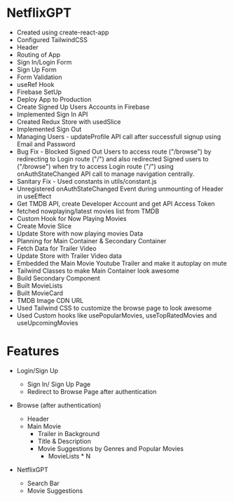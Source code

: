 # NetflixGPT
- Created using create-react-app
- Configured TailwindCSS
- Header
- Routing of App
- Sign In/Login Form
- Sign Up Form
- Form Validation
- useRef Hook
- Firebase SetUp
- Deploy App to Production
- Create Signed Up Users Accounts in Firebase
- Implemented Sign In API
- Created Redux Store with usedSlice
- Implemented Sign Out
- Managing Users - updateProfile API call after successfull signup using Email and Password
- Bug Fix - Blocked Signed Out Users to access route ("/browse") by redirecting to Login route ("/") and 
also redirected Signed users to ("/browse") when try to access Login route ("/") using onAuthStateChanged API call to manage navigation centrally.
- Sanitary Fix - Used constants in utils/constant.js
- Unregistered onAuthStateChanged Event during unmounting of Header in useEffect
- Get TMDB API, create Developer Account and get API Access Token
- fetched nowplaying/latest movies list from TMDB
- Custom Hook for Now Playing Movies
- Create Movie Slice
- Update Store with now playing movies Data
- Planning for Main Container & Secondary Container
- Fetch Data for Trailer Video
- Update Store with Trailer Video data
- Embedded the Main Movie Youtube Trailer and make it autoplay on mute
- Tailwind Classes to make Main Container look awesome
- Build Secondary Component
- Built MovieLists
- Built MovieCard
- TMDB Image CDN URL
- Used Tailwind CSS to customize the browse page to look awesome
- Used Custom hooks like usePopularMovies, useTopRatedMovies and useUpcomingMovies

# Features
- Login/Sign Up
    - Sign In/ Sign Up Page
    - Redirect to Browse Page after authentication
- Browse (after authentication)
    - Header
    - Main Movie
        - Trailer in Background
        - Title & Description 
        - Movie Suggestions by Genres and Popular Movies
            - MovieLists * N

- NetflixGPT
    - Search Bar
    - Movie Suggestions
